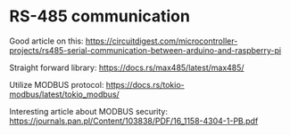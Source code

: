 # RS-485 communication
Good article on this: https://circuitdigest.com/microcontroller-projects/rs485-serial-communication-between-arduino-and-raspberry-pi

Straight forward library: https://docs.rs/max485/latest/max485/

Utilize MODBUS protocol: https://docs.rs/tokio-modbus/latest/tokio_modbus/

Interesting article about MODBUS security: https://journals.pan.pl/Content/103838/PDF/16_1158-4304-1-PB.pdf